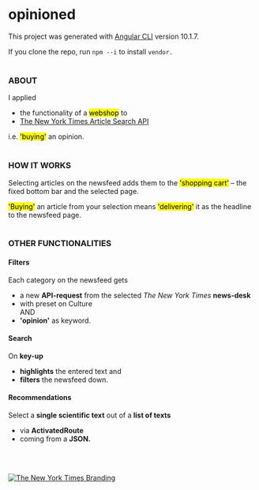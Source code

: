 # opinioned

This project was generated with [Angular CLI](https://github.com/angular/angular-cli) version 10.1.7.

If you clone the repo, run `npm --i` to install `vendor.`
<br>
<br>

### ABOUT

I applied

* the functionality of a <mark>webshop</mark>
to
* [The New York Times Article Search API](https://developer.nytimes.com/)

i.e. <mark>'buying'</mark> an opinion.
<br>
<br>

### HOW IT WORKS

Selecting articles on the newsfeed adds them to the <mark>'shopping cart'</mark> – the fixed bottom bar and the selected page.

<mark>'Buying'</mark> an article from your selection means <mark>'delivering'</mark> it as the headline to the newsfeed page.
<br>
<br>

### OTHER FUNCTIONALITIES

#### Filters
Each category on the newsfeed gets 
* a new **API-request** from the selected _The New York Times_ **news-desk** 
* with preset on Culture<br>AND<br>
* **'opinion'** as keyword.

#### Search
On **key-up** 
* **highlights** the entered text and
* **filters** the newsfeed down.

#### Recommendations
Select a **single scientific text** out of a **list of texts**
* via **ActivatedRoute**
* coming from a **JSON.**
<br>
<br>

[![The New York Times Branding](https://developer.nytimes.com/files/poweredby_nytimes_150c.png?v=1583354208354)](https://developer.nytimes.com/)